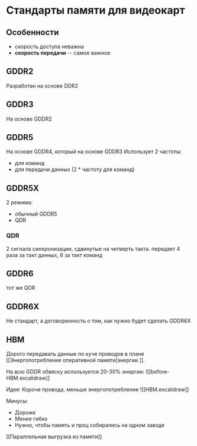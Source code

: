 # Стандарты памяти для видеокарт

## Особенности
- скорость доступа неважна
- **скорость передачи** -- самое важное

## GDDR2
Разработан на основе DDR2

## GDDR3
На основе GDDR2

## GDDR5
На основе GDDR4, который на основе GDDR3
Использует 2 частоты:
- для команд
- для передачи данных (2 * частоту для команд)

## GDDR5X
2 режима:
- обычный GDDR5
- QDR

### QDR
2 сигнала синхронизации, сдвинутые на четверть такта. передает 4 раза за такт данных, 8 за такт команд

## GDDR6
тот же QDR

## GDDR6X
Не стандарт, а договоренность о том, как нужно будет сделать GDDR6X

## HBM
Дорого передавать данные по куче проводов в плане [[Энергопотребление оперативной памяти|энергии ]].

На всю GDDR обвяску используется 20-30% энергии:
![[before-HBM.excalidraw]]

Идея:
Короче провода, меньше энергопотребление
![[HBM.excalidraw]]

Минусы:
- Дороже
- Менее гибко
- Нужно, чтобы память и проц собирались на одном заводе


[[Параллельная выгрузка из памяти]]
